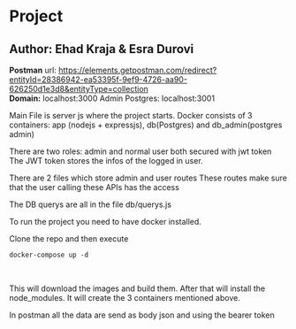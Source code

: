 # Project
## Author: Ehad Kraja & Esra Durovi
**Postman** url: https://elements.getpostman.com/redirect?entityId=28386942-ea53395f-9ef9-4726-aa90-626250d1e3d8&entityType=collection
<br>
**Domain:** localhost:3000
Admin Postgres: localhost:3001

Main File is server js where the project starts. 
Docker consists of 3 containers: app (nodejs + expressjs), db(Postgres) and db_admin(postgres admin)

There are two roles: admin and normal user both secured with jwt token
The JWT token stores the infos of the logged in user.

There are 2 files which store admin and user routes
These routes make sure that the user calling these APIs has the access

The DB querys are all in the file db/querys.js

To run the project you need to have docker installed.

Clone the repo and then execute<br>
```
docker-compose up -d
```
<br>

This will download the images and build them. After that will install the node_modules.
It will create the 3 containers mentioned above.

In postman all the data are send as body json and using the bearer token
